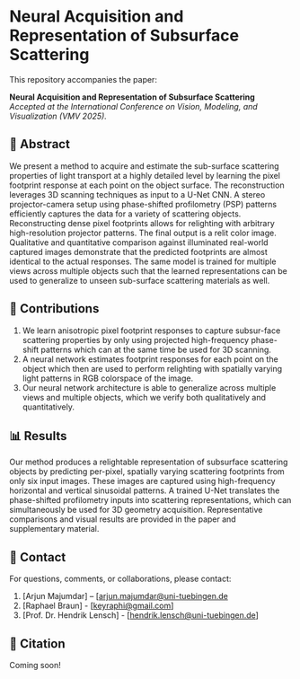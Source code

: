 # Neural Acquisition and Representation of Subsurface Scattering

This repository accompanies the paper:

**Neural Acquisition and Representation of Subsurface Scattering**
_Accepted at the International Conference on Vision, Modeling, and Visualization (VMV 2025)._

## 📖 Abstract
We present a method to acquire and estimate the sub-surface scattering properties of light transport at a highly detailed level by learning the pixel footprint response at each point on the object surface. The reconstruction leverages 3D scanning techniques as
input to a U-Net CNN. A stereo projector-camera setup using phase-shifted profilometry (PSP) patterns efficiently captures the data for a variety of scattering objects. Reconstructing dense pixel footprints allows for relighting with arbitrary high-resolution
projector patterns. The final output is a relit color image. Qualitative and quantitative comparison against illuminated real-world captured images demonstrate that the predicted footprints are almost identical to the actual responses. The same model
is trained for multiple views across multiple objects such that the learned representations can be used to generalize to unseen sub-surface scattering materials as well.


## 🧩 Contributions
1. We learn anisotropic pixel footprint responses to capture subsur-face scattering properties by only using projected high-frequency phase-shift patterns which can at the same time be used for 3D
scanning.
2. A neural network estimates footprint responses for each point on the object which then are used to perform relighting with spatially varying light patterns in RGB colorspace of the image.
3. Our neural network architecture is able to generalize across multiple views and multiple objects, which we verify both qualitatively and quantitatively.


## 📊 Results
Our method produces a relightable representation of subsurface scattering objects by predicting per-pixel, spatially varying scattering footprints from only six input images. These images are captured using high-frequency horizontal and vertical sinusoidal patterns. A trained U-Net translates the phase-shifted profilometry inputs into scattering representations, which can simultaneously be used for 3D geometry acquisition.
Representative comparisons and visual results are provided in the paper and supplementary material.


## 📨 Contact
For questions, comments, or collaborations, please contact:
1. [Arjun Majumdar] – [arjun.majumdar@uni-tuebingen.de
2. [Raphael Braun] - [keyraphi@gmail.com]
3. [Prof. Dr. Hendrik Lensch] - [hendrik.lensch@uni-tuebingen.de]


## 🔗 Citation
Coming soon!


